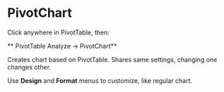 # PivotChart

Click anywhere in PivotTable, then:

** PivotTable Analyze &rarr; PivotChart**

Creates chart based on PivotTable. Shares same settings, changing one changes other.

Use **Design** and **Format** menus to customize, like regular chart.
